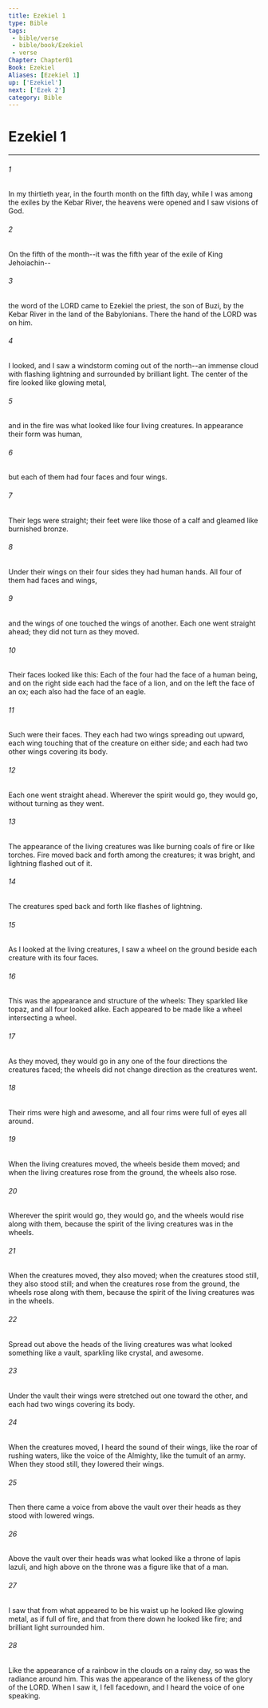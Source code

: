 ```yaml
---
title: Ezekiel 1
type: Bible
tags:
 - bible/verse
 - bible/book/Ezekiel
 - verse
Chapter: Chapter01
Book: Ezekiel
Aliases: [Ezekiel 1]
up: ['Ezekiel']
next: ['Ezek 2']
category: Bible
---
```

# Ezekiel 1

***


###### 1 
In my thirtieth year, in the fourth month on the fifth day, while I was among the exiles by the Kebar River, the heavens were opened and I saw visions of God. 

###### 2 
On the fifth of the month--it was the fifth year of the exile of King Jehoiachin-- 

###### 3 
the word of the LORD came to Ezekiel the priest, the son of Buzi, by the Kebar River in the land of the Babylonians. There the hand of the LORD was on him. 

###### 4 
I looked, and I saw a windstorm coming out of the north--an immense cloud with flashing lightning and surrounded by brilliant light. The center of the fire looked like glowing metal, 

###### 5 
and in the fire was what looked like four living creatures. In appearance their form was human, 

###### 6 
but each of them had four faces and four wings. 

###### 7 
Their legs were straight; their feet were like those of a calf and gleamed like burnished bronze. 

###### 8 
Under their wings on their four sides they had human hands. All four of them had faces and wings, 

###### 9 
and the wings of one touched the wings of another. Each one went straight ahead; they did not turn as they moved. 

###### 10 
Their faces looked like this: Each of the four had the face of a human being, and on the right side each had the face of a lion, and on the left the face of an ox; each also had the face of an eagle. 

###### 11 
Such were their faces. They each had two wings spreading out upward, each wing touching that of the creature on either side; and each had two other wings covering its body. 

###### 12 
Each one went straight ahead. Wherever the spirit would go, they would go, without turning as they went. 

###### 13 
The appearance of the living creatures was like burning coals of fire or like torches. Fire moved back and forth among the creatures; it was bright, and lightning flashed out of it. 

###### 14 
The creatures sped back and forth like flashes of lightning. 

###### 15 
As I looked at the living creatures, I saw a wheel on the ground beside each creature with its four faces. 

###### 16 
This was the appearance and structure of the wheels: They sparkled like topaz, and all four looked alike. Each appeared to be made like a wheel intersecting a wheel. 

###### 17 
As they moved, they would go in any one of the four directions the creatures faced; the wheels did not change direction as the creatures went. 

###### 18 
Their rims were high and awesome, and all four rims were full of eyes all around. 

###### 19 
When the living creatures moved, the wheels beside them moved; and when the living creatures rose from the ground, the wheels also rose. 

###### 20 
Wherever the spirit would go, they would go, and the wheels would rise along with them, because the spirit of the living creatures was in the wheels. 

###### 21 
When the creatures moved, they also moved; when the creatures stood still, they also stood still; and when the creatures rose from the ground, the wheels rose along with them, because the spirit of the living creatures was in the wheels. 

###### 22 
Spread out above the heads of the living creatures was what looked something like a vault, sparkling like crystal, and awesome. 

###### 23 
Under the vault their wings were stretched out one toward the other, and each had two wings covering its body. 

###### 24 
When the creatures moved, I heard the sound of their wings, like the roar of rushing waters, like the voice of the Almighty, like the tumult of an army. When they stood still, they lowered their wings. 

###### 25 
Then there came a voice from above the vault over their heads as they stood with lowered wings. 

###### 26 
Above the vault over their heads was what looked like a throne of lapis lazuli, and high above on the throne was a figure like that of a man. 

###### 27 
I saw that from what appeared to be his waist up he looked like glowing metal, as if full of fire, and that from there down he looked like fire; and brilliant light surrounded him. 

###### 28 
Like the appearance of a rainbow in the clouds on a rainy day, so was the radiance around him. This was the appearance of the likeness of the glory of the LORD. When I saw it, I fell facedown, and I heard the voice of one speaking. 
